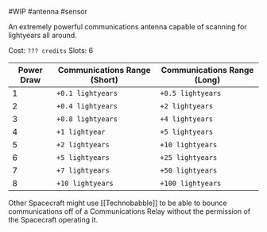 #WIP #antenna #sensor

An extremely powerful communications antenna capable of scanning for lightyears all around.

Cost: `??? credits`
Slots: 6

| Power Draw | Communications Range (Short) | Communications Range (Long) |
| -----------|------------------------------|-----------------------------|
| 1 | `+0.1 lightyears` | `+0.5 lightyears` |
| 2 | `+0.4 lightyears` | `+2 lightyears` |
| 3 | `+0.8 lightyears` | `+4 lightyears` |
| 4 | `+1 lightyear` | `+5 lightyears` |
| 5 | `+2 lightyears` | `+10 lightyears` |
| 6 | `+5 lightyears` | `+25 lightyears` |
| 7 | `+7 lightyears` | `+50 lightyears` |
| 8 | `+10 lightyears` | `+100 lightyears` |

Other Spacecraft might use [[Technobabble]] to be able to bounce communications off of a Communications Relay without the permission of the Spacecraft operating it.